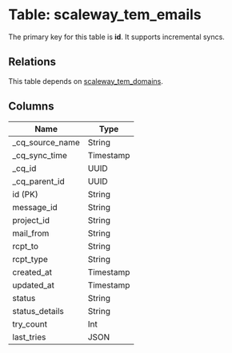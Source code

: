 # Table: scaleway_tem_emails

The primary key for this table is **id**.
It supports incremental syncs.
## Relations

This table depends on [scaleway_tem_domains](scaleway_tem_domains.md).

## Columns

| Name          | Type          |
| ------------- | ------------- |
|_cq_source_name|String|
|_cq_sync_time|Timestamp|
|_cq_id|UUID|
|_cq_parent_id|UUID|
|id (PK)|String|
|message_id|String|
|project_id|String|
|mail_from|String|
|rcpt_to|String|
|rcpt_type|String|
|created_at|Timestamp|
|updated_at|Timestamp|
|status|String|
|status_details|String|
|try_count|Int|
|last_tries|JSON|